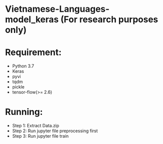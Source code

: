 # Vietnamese-Languages-model_keras (For research purposes only)
# Requirement:
- Python 3.7
- Keras
- pyvi
- tqdm
- pickle
- tensor-flow(>= 2.6)

# Running:
- Step 1: Extract Data.zip
- Step 2: Run jupyter file preprocessing first
- Step 3: Run jupyter file train
